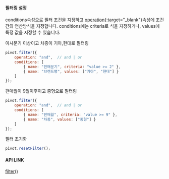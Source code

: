 #### 필터링 설정
conditions속성으로 필터 조건을 지정하고 [operation](http://help.realgrid.com/api/types/FilteringOptions/){:target="_blank"}속성에 조건간의 연산방식을 지정합니다.
conditions에는 criteria로 식을 지정하거나, values에 특정 값을 지정할 수 있습니다.  


 <a class="btn primary small round lowercase" id="btnSetFilter1">이사분기 이상이고 차종이 기아,현대로 필터링</a>

```js
pivot.filter({
    operation: "and",  // and | or
    conditions: [
        { name: "판매분기", criteria: "value >= 2" },
        { name: "브랜드명", values: ["기아", "현대"] }
    ]
});
```

<a class="btn primary small round lowercase" id="btnSetFilter2">판매월이 9월이후이고 중형으로 필터링</a>

```js
pivot.filter({
    operation: "and",  // and | or
    conditions: [
        { name: "판매월", criteria: "value >= 9" },
        { name: "차종", values: ["중형"] }
    ]
});
```

<a class="btn primary small round lowercase" id="btnResetFilter">필터 초기화</a>

```js
pivot.resetFilter();
```

#### API LINK

[filter()](http://help.realgrid.com/pivotApi/RealPivot/filter/)

<script>
$('#btnSetFilter1').click(function() {
	pivot.filter({
	    operation: "and",  // and | or
	    conditions: [
	        { name: "판매분기", criteria: "value >= 2" },
	        { name: "브랜드명", values: ["기아", "현대"] }
	    ]
	});
});

$('#btnSetFilter2').click(function() {
	pivot.filter({
	    operation: "and",  // and | or
	    conditions: [
	        { name: "판매월", criteria: "value >= 9" },
	        { name: "차종", values: ["중형"] }
	    ]
	});
});

$('#btnResetFilter').click(function () {
	pivot.resetFilter();
})
</script>